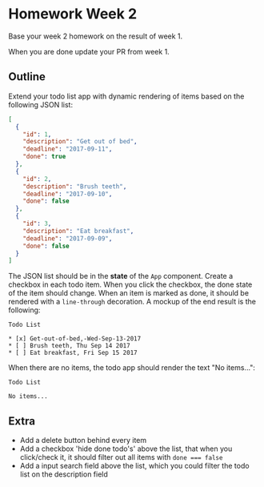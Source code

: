 # Homework Week 2

Base your week 2 homework on the result of week 1.

When you are done update your PR from week 1.

## Outline

Extend your todo list app with dynamic rendering of items based on the following JSON list:

```json
[
  {
    "id": 1,
    "description": "Get out of bed",
    "deadline": "2017-09-11",
    "done": true
  },
  {
    "id": 2,
    "description": "Brush teeth",
    "deadline": "2017-09-10",
    "done": false
  },
  {
    "id": 3,
    "description": "Eat breakfast",
    "deadline": "2017-09-09",
    "done": false
  }
]
```

The JSON list should be in the **state** of the `App` component. Create a checkbox in each todo item. When you click the checkbox, the done state of the item should change. When an item is marked as done, it should be rendered with a `line-through` decoration. A mockup of the end result is the following:

```
Todo List

* [x] Get-out-of-bed,-Wed-Sep-13-2017
* [ ] Brush teeth, Thu Sep 14 2017
* [ ] Eat breakfast, Fri Sep 15 2017
```

When there are no items, the todo app should render the text "No items...":

```
Todo List

No items...
```

## Extra

- Add a delete button behind every item
- Add a checkbox 'hide done todo's' above the list, that when you click/check it, it should filter out all items with `done === false`
- Add a input search field above the list, which you could filter the todo list on the description field